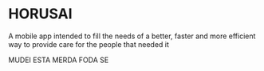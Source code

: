 # HORUSAI

A mobile app intended to fill the needs of a better, faster and more efficient way to provide care for the people that needed it

MUDEI ESTA MERDA FODA SE
